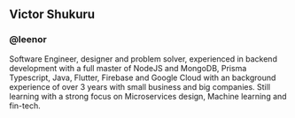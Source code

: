 ## Victor Shukuru
### @leenor
Software Engineer, designer and problem solver, experienced in backend development with a full master of NodeJS and MongoDB, Prisma Typescript, Java, Flutter, Firebase and Google Cloud with an background experience of over 3 years with small business and big companies. Still learning with a strong focus on Microservices design, Machine learning and fin-tech. 

